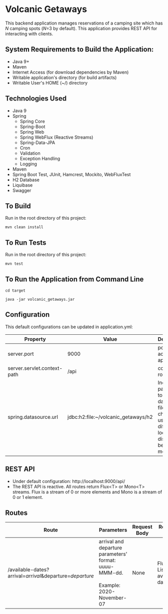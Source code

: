 # Volcanic Getaways

This backend application manages reservations of a camping site which has _N_ camping spots (_N_=3 by default).
This application provides REST API for interacting with clients.

## System Requirements to Build the Application:

- Java 9+
- Maven
- Internet Access (for download dependencies by Maven)
- Writable application's directory (for build artifacts)
- Writable User's HOME (~/) directory

## Technologies Used
* Java 9
* Spring 
    * Spring Core
    * Spring-Boot
    * Spring Web
    * Spring WebFlux (Reactive Streams)
    * Spring-Data-JPA 
    * Cron
    * Validation
    * Exception Handling
    * Logging
* Maven
* Spring Boot Test, JUnit, Hamcrest, Mockito, WebFluxTest
* H2 Database
* Liquibase
* Swagger

## To Build
Run in the root directory of this project:
```
mvn clean install
```

## To Run Tests
Run in the root directory of this project:
```
mvn test
```

## To Run the Application from Command Line

```
cd target                      

java -jar volcanic_getaways.jar
```

## Configuration

This default configurations can be updated in application.yml:

Property|Value|Description
--------|-----|-----------
server.port|9000|port to access the application
server.servlet.context-path|/api|context root
spring.datasource.url|jdbc:h2:file:~/volcanic_getaways/h2|Includes path where to store H2 database file. Can be changed to use different location on disk or to be in-memory. 

## REST API

* Under default configuration: http://localhost:9000/api/
* The REST API is reactive. All routes return Flux\<T\> or Mono\<T\> streams. Flux is a stream of 0 or more elements and Mono is a stream of 0 or 1 element.

## Routes

Route|Parameters|Request Body|Response Body
-----|----------|------------|-------------
/available-dates?arrival=_arrival_&departure=_departure_|arrival and departure parameters' format: uuuu-MMM-dd. <br/><br/>Example: 2020-November-07|None|Flux\<JSON List of available dates\>